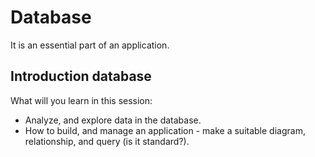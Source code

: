 # Database

It is an essential part of an application.

## Introduction database

What will you learn in this session:
- Analyze, and explore data in the database.
- How to build, and manage an application - make a suitable diagram, relationship, and query (is it standard?). 
